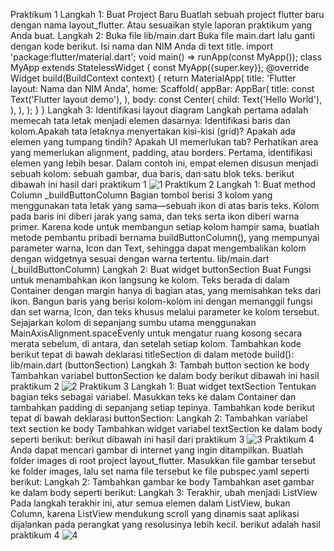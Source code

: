 Praktikum 1
Langkah 1: Buat Project Baru
Buatlah sebuah project flutter baru dengan nama layout_flutter. Atau sesuaikan style laporan praktikum yang Anda buat.
Langkah 2: Buka file lib/main.dart Buka file main.dart lalu ganti dengan kode berikut. Isi nama dan NIM Anda di text title.
import 'package:flutter/material.dart';
void main() => runApp(const MyApp());
class MyApp extends StatelessWidget {
  const MyApp({super.key});
  @override
  Widget build(BuildContext context) {
    return MaterialApp(
      title: 'Flutter layout: Nama dan NIM Anda',
      home: Scaffold(
        appBar: AppBar(
          title: const Text('Flutter layout demo'),
        ),
        body: const Center(
          child: Text('Hello World'),
        ),
      ),
    );
  }
}
Langkah 3: Identifikasi layout diagram Langkah pertama adalah memecah tata letak menjadi elemen dasarnya:
Identifikasi baris dan kolom.Apakah tata letaknya menyertakan kisi-kisi (grid)?
Apakah ada elemen yang tumpang tindih?
Apakah UI memerlukan tab?
Perhatikan area yang memerlukan alignment, padding, atau borders.
Pertama, identifikasi elemen yang lebih besar. Dalam contoh ini, empat elemen disusun menjadi sebuah kolom: sebuah gambar, dua baris, dan satu blok teks.
berikut dibawah ini hasil dari praktikum 1
![1](https://github.com/user-attachments/assets/50263334-dcda-406e-b2e5-11c3e3c8eeba)
Praktikum 2
Langkah 1: Buat method Column _buildButtonColumn
Bagian tombol berisi 3 kolom yang menggunakan tata letak yang sama—sebuah ikon di atas baris teks. Kolom pada baris ini diberi jarak yang sama, dan teks serta ikon diberi warna primer.
Karena kode untuk membangun setiap kolom hampir sama, buatlah metode pembantu pribadi bernama buildButtonColumn(), yang mempunyai parameter warna, Icon dan Text, sehingga dapat mengembalikan kolom dengan widgetnya sesuai dengan warna tertentu.
lib/main.dart (_buildButtonColumn)
Langkah 2: Buat widget buttonSection Buat Fungsi untuk menambahkan ikon langsung ke kolom. Teks berada di dalam Container dengan margin hanya di bagian atas, yang memisahkan teks dari ikon.
Bangun baris yang berisi kolom-kolom ini dengan memanggil fungsi dan set warna, Icon, dan teks khusus melalui parameter ke kolom tersebut. Sejajarkan kolom di sepanjang sumbu utama menggunakan MainAxisAlignment.spaceEvenly untuk mengatur ruang kosong secara merata sebelum, di antara, dan setelah setiap kolom. Tambahkan kode berikut tepat di bawah deklarasi titleSection di dalam metode build():
lib/main.dart (buttonSection)
Langkah 3: Tambah button section ke body
Tambahkan variabel buttonSection ke dalam body
berikut dibawah ini hasil praktikum 2
![2](https://github.com/user-attachments/assets/4866a573-fcd6-4207-ab89-77b64ece76e2)
Praktikum 3
Langkah 1: Buat widget textSection
Tentukan bagian teks sebagai variabel. Masukkan teks ke dalam Container dan tambahkan padding di sepanjang setiap tepinya. Tambahkan kode berikut tepat di bawah deklarasi buttonSection:
Langkah 2: Tambahkan variabel text section ke body
Tambahkan widget variabel textSection ke dalam body seperti berikut:
berikut dibawah ini hasil dari praktikum 3
![3](https://github.com/user-attachments/assets/b172011c-e972-4575-8e40-88de4884fc3e)
Praktikum 4
Anda dapat mencari gambar di internet yang ingin ditampilkan. Buatlah folder images di root project layout_flutter. Masukkan file gambar tersebut ke folder images, lalu set nama file tersebut ke file pubspec.yaml seperti berikut:
Langkah 2: Tambahkan gambar ke body
Tambahkan aset gambar ke dalam body seperti berikut:
Langkah 3: Terakhir, ubah menjadi ListView
Pada langkah terakhir ini, atur semua elemen dalam ListView, bukan Column, karena ListView mendukung scroll yang dinamis saat aplikasi dijalankan pada perangkat yang resolusinya lebih kecil.
berikut adalah hasil praktikum 4
![4](https://github.com/user-attachments/assets/1edb1034-54c7-4b60-b724-e6378a726c12)
